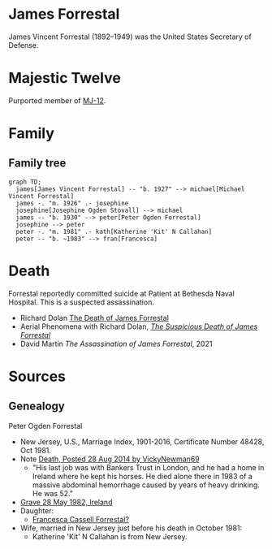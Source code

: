 # James Forrestal

James Vincent Forrestal (1892&ndash;1949) was the  United States Secretary of Defense.

# Majestic Twelve

Purported member of [MJ-12](../organisations/mj12.md).

# Family

## Family tree

```mermaid
graph TD;
  james[James Vincent Forrestal] -- "b. 1927" --> michael[Michael Vincent Forrestal]
  james -. "m. 1926" .- josephine
  josephine[Josephine Ogden Stovall] --> michael
  james -- "b. 1930" --> peter[Peter Ogden Forrestal]
  josephine --> peter
  peter -. "m. 1981" .- kath[Katherine 'Kit' N Callahan]
  peter -- "b. ~1983" --> fran[Francesca]
```

# Death

Forrestal reportedly committed suicide at Patient at Bethesda Naval Hospital. This is a suspected assassination.

- Richard Dolan [The Death of James Forrestal](https://www.youtube.com/watch?v=mDKPtUc4MJQ)
- Aerial Phenomena with Richard Dolan, [*The Suspicious Death of James Forrestal*](https://www.gaia.com/video/the-suspicious-death-of-james-forrestal)
- David Martin *The Assassination of James Forrestal*, 2021

# Sources

## Genealogy

Peter Ogden Forrestal

- New Jersey, U.S., Marriage Index, 1901-2016, Certificate Number 48428, Oct 1981.
- Note [Death, Posted 28 Aug 2014 by VickyNewman69](https://www.ancestry.com/mediaui-viewer/collection/1030/tree/62126081/person/32264616114/media/042cf328-15ff-4e17-b636-52efdc2a09e3)
  * "His last job was with Bankers Trust in London, and he had a home in Ireland where he kept his horses. He died alone there in 1983 of a massive abdominal hemorrhage caused by years of heavy drinking. He was 52."
- [Grave 28 May 1982, Ireland](https://www.ancestry.com/discoveryui-content/view/59317381:60525)
- Daughter:
  * [Francesca Cassell Forrestal?](https://www.ancestry.com/discoveryui-content/view/302157380:62209)
- Wife, married in New Jersey just before his death in October 1981:
  * Katherine 'Kit' N Callahan is from New Jersey.
